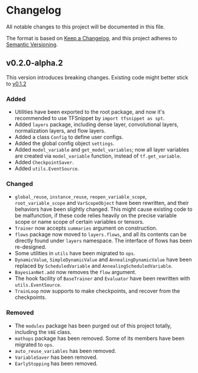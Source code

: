 # Changelog
All notable changes to this project will be documented in this file.

The format is based on [Keep a Changelog](https://keepachangelog.com/en/1.0.0/),
and this project adheres to [Semantic Versioning](https://semver.org/spec/v2.0.0.html).

## v0.2.0-alpha.2
This version introduces breaking changes. Existing code might better stick to [v0.1.2](https://github.com/haowen-xu/tfsnippet/tree/v0.1.2)

### Added
- Utilities have been exported to the root package, and now it's recommended to use TFSnippet by ``import tfsnippet as spt``.
- Added `layers` package, including dense layer, convolutional layers, normalization layers, and flow layers.
- Added a class `Config` to define user configs.
- Added the global config object `settings`.
- Added `model_variable` and `get_model_variables`; now all layer variables are created via `model_variable` function, instead of `tf.get_variable`.
- Added `CheckpointSaver`.
- Added `utils.EventSource`.

### Changed
- `global_reuse`, `instance_reuse`, `reopen_variable_scope`, `root_variable_scope` and `VarScopeObject` have been rewritten, and their behaviors have been slightly changed.  This might cause existing code to be malfunction, if these code relies heavily on the precise variable scope or name scope of certain variables or tensors.
- `Trainer` now accepts `summaries` argument on construction.
- `flows` package now moved to `layers.flows`, and all its contents
  can be directly found under `layers` namespace.  The interface of flows has been re-designed.
- Some utilities in `utils` have been migrated to `ops`.
- `DynamicValue`, `SimpleDynamicValue` and `AnnealingDynamicValue` have been replaced by `ScheduledVariable` and `AnnealingScheduledVariable`.
- `BayesianNet.add` now removes the `flow` argument.
- The hook facility of `BaseTrainer` and `Evaluator` have been rewritten with `utils.EventSource`.
- `TrainLoop` now supports to make checkpoints, and recover from the checkpoints.

### Removed
- The `modules` package has been purged out of this project totally, including the `VAE` class.
- `mathops` package has been removed.  Some of its members have been migrated to `ops`.
- `auto_reuse_variables` has been removed.
- `VariableSaver` has been removed.
- `EarlyStopping` has been removed.
